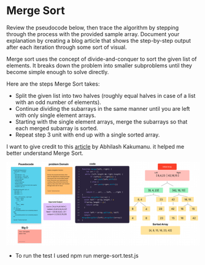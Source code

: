 # Merge Sort

Review the pseudocode below, then trace the algorithm by stepping through the process with the provided sample array. Document your explanation by creating a blog article that shows the step-by-step output after each iteration through some sort of visual.

Merge sort uses the concept of divide-and-conquer to sort the given list of elements. It breaks down the problem into smaller subproblems until they become simple enough to solve directly.

Here are the steps Merge Sort takes:

- Split the given list into two halves (roughly equal halves in case of a list with an odd number of elements).
- Continue dividing the subarrays in the same manner until you are left with only single element arrays.
- Starting with the single element arrays, merge the subarrays so that each merged subarray is sorted.
- Repeat step 3 unit with end up with a single sorted array.

I want to give credit to this [article](https://stackabuse.com/merge-sort-in-javascript/) by Abhilash Kakumanu. it helped me better understand Merge Sort.

![merge-sort](./merge-sort.png)

- To run the test I used npm run merge-sort.test.js
